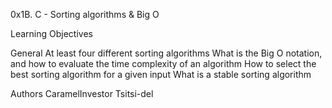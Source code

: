 0x1B. C - Sorting algorithms & Big O

Learning Objectives

General
At least four different sorting algorithms
What is the Big O notation, and how to evaluate the time complexity of an algorithm
How to select the best sorting algorithm for a given input
What is a stable sorting algorithm

Authors
CaramelInvestor
Tsitsi-del
